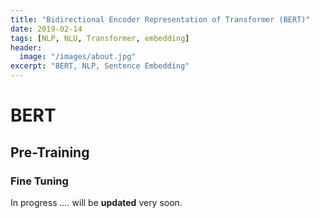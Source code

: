 ```yaml
---
title: "Bidirectional Encoder Representation of Transformer (BERT)"
date: 2019-02-14
tags: [NLP, NLU, Transformer, embedding]
header:
  image: "/images/about.jpg"
excerpt: "BERT, NLP, Sentence Embedding"
---
```


# BERT

## Pre-Training

### Fine Tuning

In progress *....* will be  **updated** very soon.

